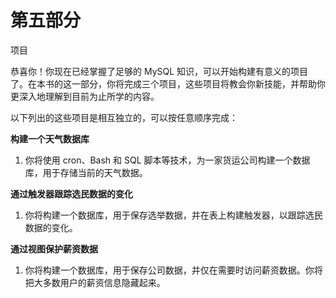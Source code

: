 # 第五部分

项目

恭喜你！你现在已经掌握了足够的 MySQL 知识，可以开始构建有意义的项目了。在本书的这一部分，你将完成三个项目，这些项目将教会你新技能，并帮助你更深入地理解到目前为止所学的内容。

以下列出的这些项目是相互独立的，可以按任意顺序完成：

**构建一个天气数据库**

1.  你将使用 cron、Bash 和 SQL 脚本等技术，为一家货运公司构建一个数据库，用于存储当前的天气数据。

**通过触发器跟踪选民数据的变化**

1.  你将构建一个数据库，用于保存选举数据，并在表上构建触发器，以跟踪选民数据的变化。

**通过视图保护薪资数据**

1.  你将构建一个数据库，用于保存公司数据，并仅在需要时访问薪资数据。你将把大多数用户的薪资信息隐藏起来。
